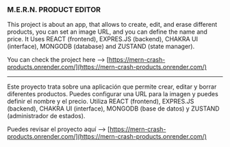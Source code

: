 ### M.E.R.N. PRODUCT EDITOR

This project is about an app, that allows to create, edit, and erase different products, you can set an image URL, and you can define the name and price. It Uses REACT (frontend), EXPRES.JS (backend), CHAKRA UI (interface), MONGODB (database) and ZUSTAND (state manager).

You can check the project here --> 
[https://mern-crash-products.onrender.com/](https://mern-crash-products.onrender.com/)

---

Este proyecto trata sobre una aplicación que permite crear, editar y borrar diferentes productos. Puedes configurar una URL para la imagen y puedes definir el nombre y el precio. Utiliza REACT (frontend), EXPRES.JS (backend), CHAKRA UI (interface), MONGODB (base de datos) y ZUSTAND (administrador de estados).

Puedes revisar el proyecto aquí --> 
[https://mern-crash-products.onrender.com/](https://mern-crash-products.onrender.com/)

